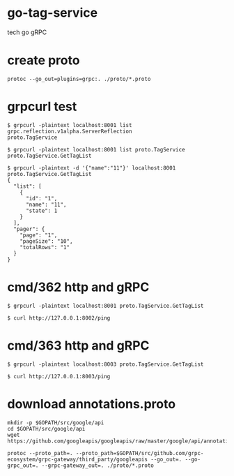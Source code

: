 # go-tag-service
tech go gRPC

# create proto
```
protoc --go_out=plugins=grpc:. ./proto/*.proto
```

# grpcurl test
```
$ grpcurl -plaintext localhost:8001 list
grpc.reflection.v1alpha.ServerReflection
proto.TagService

$ grpcurl -plaintext localhost:8001 list proto.TagService
proto.TagService.GetTagList

$ grpcurl -plaintext -d '{"name":"11"}' localhost:8001 proto.TagService.GetTagList  
{
  "list": [
    {
      "id": "1",
      "name": "11",
      "state": 1
    }
  ],
  "pager": {
    "page": "1",
    "pageSize": "10",
    "totalRows": "1"
  }
}
```

# cmd/362 http and gRPC
```
$ grpcurl -plaintext localhost:8001 proto.TagService.GetTagList

$ curl http://127.0.0.1:8002/ping
```

# cmd/363 http and gRPC
```
$ grpcurl -plaintext localhost:8003 proto.TagService.GetTagList

$ curl http://127.0.0.1:8003/ping
```

# download annotations.proto
```
mkdir -p $GOPATH/src/google/api
cd $GOPATH/src/google/api
wget https://github.com/googleapis/googleapis/raw/master/google/api/annotations.proto

protoc --proto_path=. --proto_path=$GOPATH/src/github.com/grpc-ecosystem/grpc-gateway/third_party/googleapis --go_out=. --go-grpc_out=. --grpc-gateway_out=. ./proto/*.proto
```

